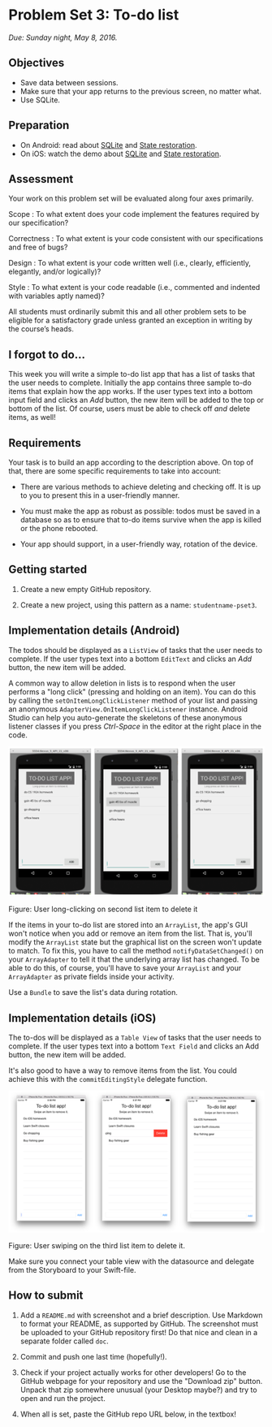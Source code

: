 # Problem Set 3: To-do list

*Due: Sunday night, May 8, 2016.*

## Objectives

- Save data between sessions.
- Make sure that your app returns to the previous screen, no matter what.
- Use SQLite.

## Preparation

- On Android: read about [SQLite](/android/sqlite) and [State restoration](/android/state).
- On iOS: watch the demo about [SQLite](/ios/sqlite) and [State restoration](/ios/state).

## Assessment

Your work on this problem set will be evaluated along four axes primarily.

Scope
: To what extent does your code implement the features required by our specification?

Correctness
: To what extent is your code consistent with our specifications and free of bugs?

Design
: To what extent is your code written well (i.e., clearly, efficiently, elegantly, and/or logically)?

Style
: To what extent is your code readable (i.e., commented and indented with variables aptly named)?

All students must ordinarily submit this and all other problem sets to be eligible for a satisfactory grade unless granted an exception in writing by the course’s heads.

## I forgot to do...

This week you will write a simple to-do list app that has a list of tasks that the user needs to complete. Initially the app contains three sample to-do items that explain how the app works. If the user types text into a bottom input field and clicks an *Add* button, the new item will be added to the top or bottom of the list. Of course, users must be able to check off *and* delete items, as well!

## Requirements

Your task is to build an app according to the description above. On top of that, there are some specific requirements to take into account:

- There are various methods to achieve deleting and checking off. It is up to you to present this in a user-friendly manner.

- You must make the app as robust as possible: todos must be saved in a database so as to ensure that to-do items survive when the app is killed or the phone rebooted.

- Your app should support, in a user-friendly way, rotation of the device.

## Getting started

1. Create a new empty GitHub repository.

2. Create a new project, using this pattern as a name: `studentname-pset3`.

## Implementation details (Android)

The todos should be displayed as a `ListView` of tasks that the user needs to complete. If the user types text into a bottom `EditText` and clicks an *Add* button, the new item will be added.

A common way to allow deletion in lists is to respond when the user performs a "long click" (pressing and holding on an item). You can do this by calling the `setOnItemLongClickListener` method of your list and passing an anonymous `AdapterView.OnItemLongClickListener` instance. Android Studio can help you auto-generate the skeletons of these anonymous listener classes if you press *Ctrl-Space* in the editor at the right place in the code.

![Screenshot from Android](todo.png)

Figure: User long-clicking on second list item to delete it

If the items in your to-do list are stored into an `ArrayList`, the app's GUI won't notice when you add or remove an item from the list. That is, you'll modify the `ArrayList` state but the graphical list on the screen won't update to match. To fix this, you have to call the method `notifyDataSetChanged()` on your `ArrayAdapter` to tell it that the underlying array list has changed. To be able to do this, of course, you'll have to save your `ArrayList` and your `ArrayAdapter` as private fields inside your activity.

Use a `Bundle` to save the list's data during rotation.

## Implementation details (iOS)

The to-dos will be displayed as a `Table View` of tasks that the user needs to complete. If the user types text into a bottom `Text Field` and clicks an Add button, the new item will be added.

It's also good to have a way to remove items from the list. You could achieve this with the `commitEditingStyle` delegate function.

![Screenshot from iOS](todo_ios.png)

Figure: User swiping on the third list item to delete it.

Make sure you connect your table view with the datasource and delegate from the Storyboard to your Swift-file.

## How to submit

1. Add a `README.md` with screenshot and a brief description. Use Markdown to format your README, as supported by GitHub. The screenshot must be uploaded to your GitHub repository first! Do that nice and clean in a separate folder called `doc`.

2. Commit and push one last time (hopefully!).

3. Check if your project actually works for other developers! Go to the GitHub webpage for your repository and use the "Download zip" button. Unpack that zip somewhere unusual (your Desktop maybe?) and try to open and run the project.

4. When all is set, paste the GitHub repo URL below, in the textbox!
